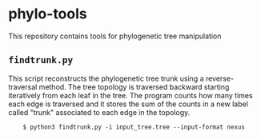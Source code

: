 # phylo-tools
This repository contains tools for phylogenetic tree manipulation

## `findtrunk.py`

This script reconstructs the phylogenetic tree trunk using a reverse-traversal method. The tree
topology is traversed backward starting iteratively from each leaf in the tree. The program
counts how many times each edge is traversed and it stores the sum of the counts in a new label
called "trunk" associated to each edge in the topology.

        $ python3 findtrunk.py -i input_tree.tree --input-format nexus
        
        